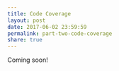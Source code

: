 ```yaml
---
title: Code Coverage
layout: post
date: 2017-06-02 23:59:59
permalink: part-two-code-coverage
share: true
---
```


Coming soon!
